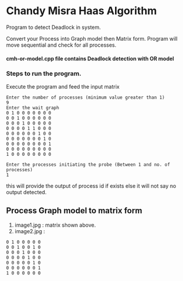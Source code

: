 # Chandy Misra Haas Algorithm
Program to detect Deadlock in system.

Convert your Process into Graph model then Matrix form. Program will move sequential and check for all processes. 

#### cmh-or-model.cpp file contains Deadlock detection with OR model

### Steps to run the program.
Execute the program and feed the input matrix
```
Enter the number of processes (minimum value greater than 1)
9
Enter the wait graph
0 1 0 0 0 0 0 0 0
0 0 1 0 0 0 0 0 0
0 0 0 1 0 0 0 0 0
0 0 0 0 1 1 0 0 0
0 0 0 0 0 0 1 0 0
0 0 0 0 0 0 0 1 0
0 0 0 0 0 0 0 0 1
0 0 0 0 0 0 0 0 0
1 0 0 0 0 0 0 0 0

Enter the processes initiating the probe (Between 1 and no. of processes)
1
```

this will provide the output of process id if exists else it will not say no output detected.

## Process Graph model to matrix form
1. image1.jpg : matrix shown above.
2. image2.jpg : 
```
0 1 0 0 0 0 0
0 0 1 0 0 1 0
0 0 0 1 0 0 0
0 0 0 0 1 0 0
0 0 0 0 0 1 0
0 0 0 0 0 0 1
1 0 0 0 0 0 0
```


